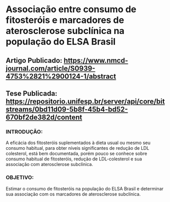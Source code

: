# Associação entre consumo de fitosteróis e marcadores de aterosclerose subclínica na população do ELSA Brasil
## **Artigo Publicado:**  https://www.nmcd-journal.com/article/S0939-4753%2821%2900124-1/abstract
## **Tese Publicada:** https://repositorio.unifesp.br/server/api/core/bitstreams/0bd11d09-5b8f-45b4-bd52-670bf2de382d/content

### INTRODUÇÃO:
A eficácia dos fitosteróis suplementados à dieta usual ou mesmo seu consumo 
habitual, para obter níveis significantes de redução de LDL colesterol, está bem 
documentada, porém pouco se conhece sobre consumo habitual de fitosteróis, 
redução de LDL-colesterol e sua associação com aterosclerose subclínica.
### OBJETIVO:
Estimar o consumo de fitosteróis na população do ELSA Brasil e determinar sua 
associação com os marcadores de aterosclerose subclínica.
